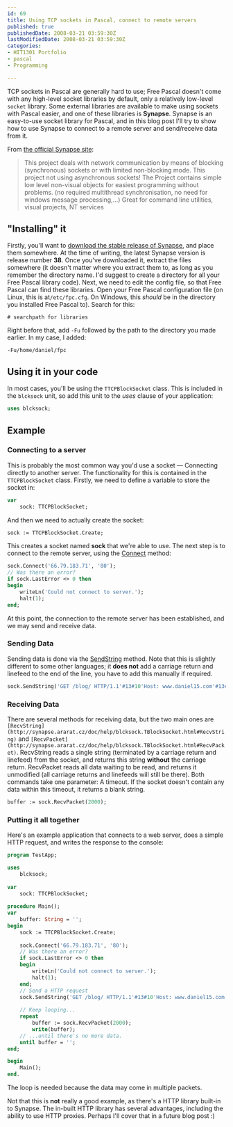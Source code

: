 ```yaml
---
id: 69
title: Using TCP sockets in Pascal, connect to remote servers
published: true
publishedDate: 2008-03-21 03:59:30Z
lastModifiedDate: 2008-03-21 03:59:30Z
categories:
- HIT1301 Portfolio
- pascal
- Programming

---
```


TCP sockets in Pascal are generally hard to use; Free Pascal doesn't come with any high-level socket libraries by default, only a relatively low-level `socket` library. Some external libraries are available to make using sockets with Pascal easier, and one of these libraries is **Synapse**. Synapse is an easy-to-use socket library for Pascal, and in this blog post I'll try to show how to use Synapse to connect to a remote server and send/receive data from it. 

<!--more-->
From [the official Synapse site](http://synapse.ararat.cz/):

> This project deals with network communication by means of blocking (synchronous) sockets or with limited non-blocking mode. This project not using asynchronous sockets! The Project contains simple low level non-visual objects for easiest programming without problems. (no required multithread synchronisation, no need for windows message processing,…) Great for command line utilities, visual projects, NT services

## "Installing" it
Firstly, you'll want to [download the stable release of Synapse](http://synapse.ararat.cz/doku.php/download), and place them somewhere. At the time of writing, the latest Synapse version is release number **38**. Once you've downloaded it, extract the files somewhere (it doesn't matter where you extract them to, as long as you remember the directory name. I'd suggest to create a directory for all your Free Pascal library code). Next, we need to edit the config file, so that Free Pascal can find these libraries. Open your Free Pascal configuration file (on Linux, this is at`/etc/fpc.cfg`. On Windows, this *should* be in the directory you installed Free Pascal to). Search for this:  

```plain
# searchpath for libraries
```  

Right before that, add `-Fu` followed by the path to the directory you made earlier. In my case, I added:  

```plain
-Fu/home/daniel/fpc
```

## Using it in your code
In most cases, you'll be using the `TTCPBlockSocket` class. This is included in the `blcksock` unit, so add this unit to the *uses* clause of your application:  

```pascal
uses blcksock;
```

## Example
### Connecting to a server
This is probably the most common way you'd use a socket — Connecting directly to another server. The functionality for this is contained in the `TTCPBlockSocket` class. Firstly, we need to define a variable to store the socket in:  

```pascal
var
	sock: TTCPBlockSocket;
```  

And then we need to actually create the socket:  

```pascal
sock := TTCPBlockSocket.Create;
```  

This creates a socket named **sock** that we're able to use. The next step is to connect to the remote server, using the [Connect](http://synapse.ararat.cz/doc/help/blcksock.TTCPBlockSocket.html#Connect) method:  

```pascal
sock.Connect('66.79.183.71', '80');
// Was there an error?
if sock.LastError <> 0 then
begin
	writeLn('Could not connect to server.');
	halt(1);
end;
```  

At this point, the connection to the remote server has been established, and we may send and receive data.

### Sending Data
Sending data is done via the [SendString](http://synapse.ararat.cz/doc/help/blcksock.TBlockSocket.html#SendString) method. Note that this is slightly different to some other languages; it **does not** add a carriage return and linefeed to the end of the line, you have to add this manually if required.

```pascal
sock.SendString('GET /blog/ HTTP/1.1'#13#10'Host: www.daniel15.com'#13#10#13#10);
```

### Receiving Data
There are several methods for receiving data, but the two main ones are `[RecvString](http://synapse.ararat.cz/doc/help/blcksock.TBlockSocket.html#RecvString)` and `[RecvPacket](http://synapse.ararat.cz/doc/help/blcksock.TBlockSocket.html#RecvPacket)`. RecvString reads a single string (terminated by a carriage return and linefeed) from the socket, and returns this string **without** the carriage return. RecvPacket reads all data waiting to be read, and returns it unmodified (all carriage returns and linefeeds will still be there). Both commands take one parameter: A timeout. If the socket doesn't contain any data within this timeout, it returns a blank string.

```pascal
buffer := sock.RecvPacket(2000);
```

### Putting it all together
Here's an example application that connects to a web server, does a simple HTTP request, and writes the response to the console:  

```pascal
program TestApp;

uses
	blcksock;
	
var
	sock: TTCPBlockSocket;
	
procedure Main();
var
	buffer: String = '';
begin
	sock := TTCPBlockSocket.Create;
	
	sock.Connect('66.79.183.71', '80');
	// Was there an error?
	if sock.LastError <> 0 then
	begin
		writeLn('Could not connect to server.');
		halt(1);
	end;
	// Send a HTTP request
	sock.SendString('GET /blog/ HTTP/1.1'#13#10'Host: www.daniel15.com'#13#10#13#10);
	
	// Keep looping...
	repeat
		buffer := sock.RecvPacket(2000);
		write(buffer);
	// ...until there's no more data.
	until buffer = '';
end;

begin
	Main();
end.
```  

The loop is needed because the data may come in multiple packets.

Not that this is **not** really a good example, as there's a HTTP library built-in to Synapse. The in-built HTTP library has several advantages, including the ability to use HTTP proxies. Perhaps I'll cover that in a future blog post :)

